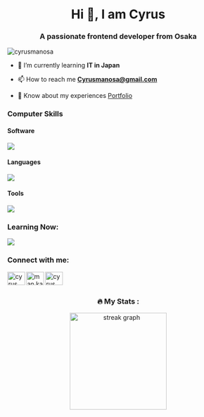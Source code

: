 <h1 align="center">Hi 👋, I am Cyrus</h1>
<h3 align="center">A passionate frontend developer from Osaka</h3>

<p align="left"> <img src="https://komarev.com/ghpvc/?username=cyrusmanosa&label=Profile%20views&color=0e75b6&style=flat" alt="cyrusmanosa" /> </p>

- 🌱 I’m currently learning **IT in Japan**

- 📫 How to reach me **Cyrusmanosa@gmail.com**

- 📄 Know about my experiences [Portfolio](https://profile-ce15f.web.app)

<h3 align="left">Computer Skills</h3>
  <p align="left">
    <h4>Software</h4>
    <img src="https://skillicons.dev/icons?i=ps,pr,ae,au"/>
    <h4>Languages</h4>
    <img src="https://skillicons.dev/icons?i=mysql,postgres,html,css,php,go,androidstudio,arduino,docker,flutter,dart"/>
    <h4>Tools</h4>
    <img src="https://skillicons.dev/icons?i=vscode,idea,figma"/>
  </p>

<h3 align="left">Learning Now:</h3>
<p align="left">
    <img src="https://skillicons.dev/icons?i=aws,js,linux,react,github,py,raspberrypi,ubuntu" />
</p>


<h3 align="left">Connect with me:</h3>
<p align="left">
<a href="https://www.linkedin.com/in/cyrusmanmkc/" target="blank"><img align="left" src="https://raw.githubusercontent.com/rahuldkjain/github-profile-readme-generator/master/src/images/icons/Social/linked-in-alt.svg" alt="cyrus man" height="30" width="40" /></a>
  
<a href="https://www.facebook.com/man.chun.779/" target="blank"><img align="left" src="https://raw.githubusercontent.com/rahuldkjain/github-profile-readme-generator/master/src/images/icons/Social/facebook.svg" alt="man ka chun" height="30" width="40" /></a>
  
<a href="https://instagram.com/cyrus_mkc" target="blank"><img align="left" src="https://raw.githubusercontent.com/rahuldkjain/github-profile-readme-generator/master/src/images/icons/Social/instagram.svg" alt="cyrus_mkc" height="30" width="40" /></a>
</p><br><br>


<h3 align="center">🔥 My Stats :</h3>
<div align="center">
  <img src="https://streak-stats.demolab.com?user=maurodesouza&locale=en&mode=daily&theme=dark&hide_border=false&border_radius=5&order=3" height="220" alt="streak graph"  />
</div>
